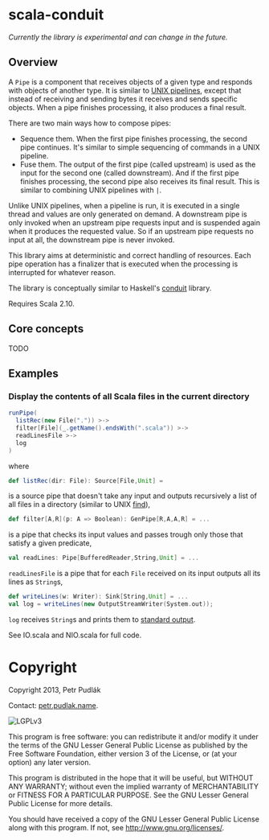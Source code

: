 # scala-conduit

_Currently the library is experimental and can change in the future._

## Overview

A `Pipe` is a component that receives objects of a given type and responds with objects of another type. It is similar to [UNIX pipelines](http://hackage.haskell.org/package/conduit), except that instead of receiving and sending bytes it receives and sends specific objects. When a pipe finishes processing, it also produces a final result.

There are two main ways how to compose pipes:

- Sequence them. When the first pipe finishes processing, the second pipe continues. It's similar to simple sequencing of commands in a UNIX pipeline.
- Fuse them. The output of the first pipe (called upstream) is used as the input for the second one (called downstream). And if the first pipe finishes processing, the second pipe also receives its final result. This is similar to combining UNIX pipelines with `|`.

Unlike UNIX pipelines, when a pipeline is run, it is executed in a single thread and values are only generated on demand. A downstream pipe is only invoked when an upstream pipe requests input and is suspended again when it produces the requested value. So if an upstream pipe requests no input at all, the downstream pipe is never invoked.

This library aims at deterministic and correct handling of resources. Each pipe operation has a finalizer that is executed when the processing is interrupted for whatever reason.

The library is conceptually similar to Haskell's [conduit](http://hackage.haskell.org/package/conduit) library.

Requires Scala 2.10.

## Core concepts

TODO

## Examples

### Display the contents of all Scala files in the current directory

```scala
runPipe(
  listRec(new File(".")) >->
  filter[File](_.getName().endsWith(".scala")) >->
  readLinesFile >->
  log
)
```

where 

```scala
def listRec(dir: File): Source[File,Unit] =
```

is a source pipe that doesn't take any input and outputs recursively a list of all files in a directory (similar to UNIX [find](https://en.wikipedia.org/wiki/Find)),

```scala
def filter[A,R](p: A => Boolean): GenPipe[R,A,A,R] = ...
```

is a pipe that checks its input values and passes trough only those that satisfy a given predicate,

```scala
val readLines: Pipe[BufferedReader,String,Unit] = ...
```
  
`readLinesFile` is a pipe that for each `File` received on its input outputs all its lines as `String`s,

```scala
def writeLines(w: Writer): Sink[String,Unit] = ...
val log = writeLines(new OutputStreamWriter(System.out));
```
    

`log` receives `String`s and prints them to [standard output](https://en.wikipedia.org/wiki/Standard_output#Standard_output_.28stdout.29).

See IO.scala and NIO.scala for full code.


# Copyright

Copyright 2013, Petr Pudlák

Contact: [petr.pudlak.name](http://petr.pudlak.name/).

![LGPLv3](https://www.gnu.org/graphics/lgplv3-88x31.png)

This program is free software: you can redistribute it and/or modify it under
the terms of the GNU Lesser General Public License as published by the Free
Software Foundation, either version 3 of the License, or (at your option) any
later version.

This program is distributed in the hope that it will be useful, but WITHOUT ANY
WARRANTY; without even the implied warranty of MERCHANTABILITY or FITNESS FOR A
PARTICULAR PURPOSE.  See the GNU Lesser General Public License for more
details.

You should have received a copy of the GNU Lesser General Public License along
with this program.  If not, see <http://www.gnu.org/licenses/>.

